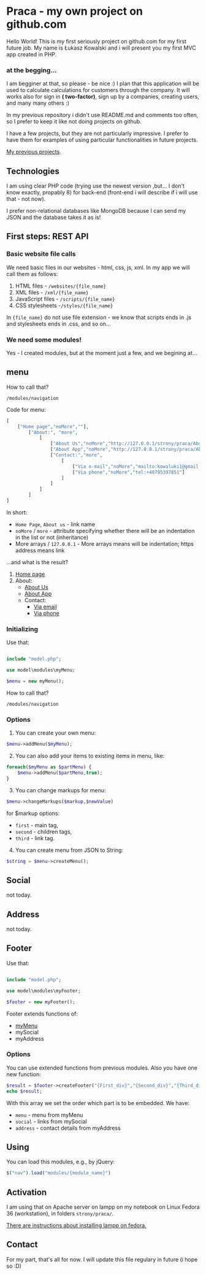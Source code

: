 # Praca - my own project on github.com

Hello World!  This is my first seriously project on github.com for my first future job. My name is Łukasz Kowalski and i will present you my first MVC app created in PHP.


### at the begging...

I am begginer at that, so please - be nice :)  I plan that this application will be used to calculate calculations for customers through the company. It will works also for sign in **( two-factor)**, sign up by a companies, creating users, and many many others :)

In my previous repository i didn't use README.md and comments too often, so I prefer to keep it like not doing projects on github.

I have a few projects, but they are not particularly impressive. I prefer to have them for examples of using particular functionalities in future projects.

[My previous projects](https://cv.kowaluki.pl).

## Technologies

I am using clear PHP code (trying use the newest version ,but... I don't know exactly, propably 8) for back-end (front-end i will describe if i will use that - not now).

I prefer non-relational databases like MongoDB because I can send my JSON and the database takes it as is!

## First steps: REST API

### Basic website file calls

We need basic files in our websites - html, css, js, xml. In my app we will call them as follows:

1. HTML files - `/websites/{file_name}`
2. XML files - `/xml/{file_name}`
3. JavaScript files - `/scripts/{file_name}` 
4. CSS stylesheets -`/styles/{file_name}`


In `{file_name}` do not use file extension - we know that scripts
ends in .js and stylesheets ends in .css, and so on...

### We need some modules!

Yes - I created modules, but at the moment just a few, and we begining at...

## menu

How to call that?

`/modules/navigation`


Code for menu: 

```php
[
    ["Home page","noMore",""],
        ["About:", "more",
            [
                ["About Us","noMore","http://127.0.0.1/strony/praca/AboutUs"],
                ["About App","noMore","http://127.0.0.1/strony/praca/AboutApp"],
                ["Contact:","more",
                    [
                        ["Via e-mail","noMore","mailto:kowaluki1@gmail.com"],
                        ["Via phone","noMore","tel:+48795397851"]
                    ]
                ]
            ]
        ]
]
```

In short: 

* `Home Page`, `About us` - link name
* `noMore` / `more` - attribute specifying whether there will be an indentation in the list or not (inheritance)
* More arrays / `127.0.0.1` - More arrays means will be indentation; https address means link

...and what is the result?

1. [Home page](http://127.0.0.1/strony/praca/)
2. About:
   * [About Us](http://127.0.0.1/strony/praca/AboutUs)
   * [About App](http://127.0.0.1/strony/praca/AboutApp)
   * Contact:
      * [Via email](mailto:kowaluki1@gmail.com)
      * [Via phone](tel:+48795397851)

### Initializing

Use that:
```php

include "model.php";

use model\modules\myMenu;

$menu = new myMenu();
```


How to call that?

`/modules/navigation`



### Options
 
1. You can create your own menu:
```php
$menu->addMenu($myMenu);
```
2. You can also add your items to existing items in menu, like: 
```php
foreach($myMenu as $partMenu) {
    $menu->addMenu($partMenu,true);
}
```
3. You can change markups for menu:
```php
$menu->changeMarkups($markup,$newValue)
```
for $markup options:
  * `first` - main tag,
  * `second` - children tags,
  * `third` - link tag.

4. You can create menu from JSON to String:
```php
$string = $menu->createMenu();

```
## Social
not today.
## Address
not today.
## Footer 

Use that:
```php

include "model.php";

use model\modules\myFooter;

$footer = new myFooter();
```

Footer extends functions of:
* [myMenu](#menu)
* mySocial
* myAddress

### Options 

You can use extended functions from previous modules. Also you have one new function:

```php
$result = $footer->createFooter("{First_div}","{Second_div}","{Third_div}");
echo $result;
```

With this array we set the order which part is to be embedded.
We have:
* `menu` - menu from myMenu
* `social` - links from mySocial
* `address` - contact details from myAddress


## Using

You can load this modules, e.g., by jQuery:

```javascript
$("nav").load("modules/{module_name}")
```

## Activation

I am using that on Apache server on lampp on my notebook on Linux Fedora 36 (workstation), in folders `strony/praca/`.

[There are instructions about installing lampp on fedora.](https://computingforgeeks.com/how-to-install-lamp-stack-on-fedora/)

## Contact
For my part, that's all for now. I will update this file regulary in future (i hope so :D)

